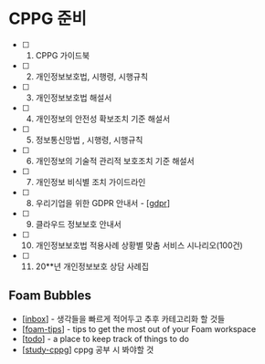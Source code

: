 
# CPPG 준비

- [ ] 1. CPPG 가이드북 
- [ ] 2. 개인정보보호법, 시행령, 시행규칙 
- [ ] 3. 개인정보보호법 해설서 
- [ ] 4. 개인정보의 안전성 확보조치 기준 해설서
- [ ] 5. 정보통신망법 , 시행령, 시행규칙
- [ ] 6. 개인정보의 기술적 관리적 보호조치 기준 해설서
- [ ] 7. 개인정보 비식별 조치 가이드라인
- [ ] 8. 우리기업을 위한 GDPR 안내서 - [[gdpr]]
- [ ] 9. 클라우드 정보보호 안내서
- [ ] 10. 개인정보보호법 적용사례 상황별 맞춤 서비스 시나리오(100건)
- [ ] 11. 20**년 개인정보보호 상담 사례집


## Foam Bubbles

- [[inbox]] - 생각들을 빠르게 적어두고 추후 카테고리화 할 것들 
- [[foam-tips]] - tips to get the most out of your Foam workspace
- [[todo]] - a place to keep track of things to do
- [[study-cppg]]  cppg 공부 시 봐야할 것



<!-- 

# Foam

👋 Welcome to your new Foam Workspace!

## Getting started

This documentation assumes that you have a GitHub account and have [Visual Studio Code](https://code.visualstudio.com/) installed on your Linux/MacOS/Windows machine.

1. If you haven't yet, browse over to the main [Foam documentation workspace](https://foambubble.github.io/foam) to get an idea of what Foam is and how to use it.
2. Press "Use this template" button at [foam-template](https://github.com/foambubble/foam-template/generate) (that's this repository!) to fork it to your own GitHub account. If you want to keep your thoughts to yourself, remember to set the repository private.
3. [Clone the repository to your local machine](https://help.github.com/en/github/creating-cloning-and-archiving-repositories/cloning-a-repository) and open it in VS Code.

    *Open the repository as a folder using the `File > Open...` menu item. In VS Code, "open workspace" refers to [multi-root workspaces](https://code.visualstudio.com/docs/editor/multi-root-workspaces).*

4. When prompted to install recommended extensions, click **Install all** (or **Show Recommendations** if you want to review and install them one by one)

After setting up the repository, open [.vscode/settings.json](.vscode/settings.json) and edit, add or remove any settings you'd like for your Foam workspace.

To learn more about how to use **Foam**, read the [Recipes](https://foambubble.github.io/foam/recipes) bubbles of the Foam documentation workspace.

 -->


<!-- 
## Note on `[[wiki-links]]`

⚠️ Until [foambubble/foam#16](https://github.com/foambubble/foam/issues/16) is resolved, `[[wiki-links]]` links (like the links above) won't work in the GitHub Markdown preview (i.e. this Readme on github.com).

They should work as expected in VS Code, and in rendered GitHub Pages.

If GitHub preview (or general 100% support with all Markdown tools) is a requirement, for the time being you can use the standard `[description](page.md)` syntax.
 -->


[//begin]: # "Autogenerated link references for markdown compatibility"
[gdpr]: docs\gdpr "gdpr"
[inbox]: inbox "Inbox"
[foam-tips]: foam-tips "Foam tips"
[todo]: todo "Todo"
[study-cppg]: study-cppg "CPPG 준비하실때 봐야할 문서들"
[//end]: # "Autogenerated link references"
